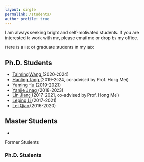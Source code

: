 ```yaml
---
layout: single
permalink: /students/
author_profile: true
---
```

I am always seeking bright and self-motivated students. If you are interested to work with me, please email me or drop by my office.

Here is a list of graduate students in my lab:

## Ph.D. Students

* [Taiming Wang ](#) (2020-2024)
* [Hanling Tang ](#) (2019-2024, co-advised by Prof. Hong Mei)
* [Yaming Hu ](#) (2019-2023)
* [Yanjie Jinag ](#) (2018-2023)
* [Lin Jiang ](#) (2017-2021, co-advised by Prof. Hong Mei)
* [Leping Li ](#) (2017-2021)
* [Lei Qiao ](#) (2016-2020)

## Master Students

* []()

Former Students
### Ph.D. Students


